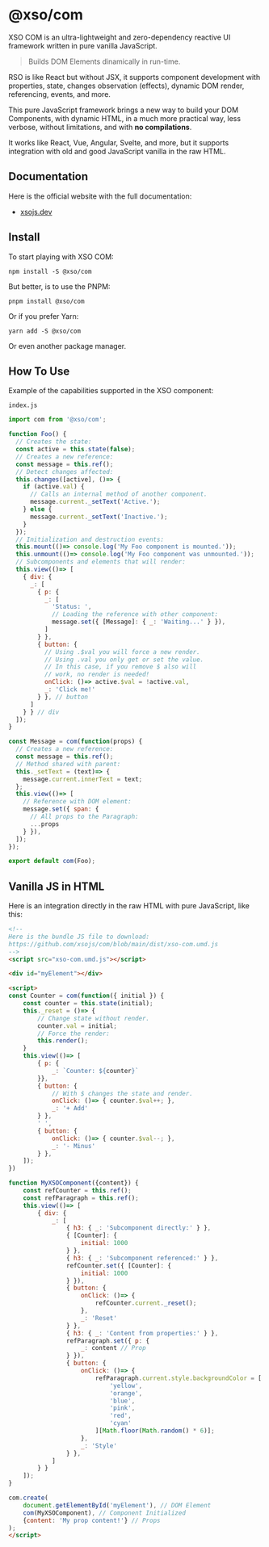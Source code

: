 
# @xso/com

XSO COM is an ultra-lightweight and zero-dependency reactive UI framework written in pure vanilla JavaScript.

> Builds DOM Elements dinamically in run-time.

RSO is like React but without JSX, it supports component development with properties, state, changes observation (effects), dynamic DOM render, referencing, events, and more.

This pure JavaScript framework brings a new way to build your DOM Components, with dynamic HTML, in a much more practical way, less verbose, without limitations, and with **no compilations**.

It works like React, Vue, Angular, Svelte, and more, but it supports integration with old and good JavaScript vanilla in the raw HTML.

## Documentation

Here is the official website with the full documentation:

- [xsojs.dev](https://www.xsojs.dev/framework/com)

## Install

To start playing with XSO COM:

`npm install -S @xso/com`

But better, is to use the PNPM:

`pnpm install @xso/com`

Or if you prefer Yarn:

`yarn add -S @xso/com`

Or even another package manager.

## How To Use

Example of the capabilities supported in the XSO component:

`index.js`

```javascript
import com from '@xso/com';

function Foo() {
  // Creates the state:
  const active = this.state(false);
  // Creates a new reference:
  const message = this.ref();
  // Detect changes affected:
  this.changes([active], ()=> {
    if (active.val) {
      // Calls an internal method of another component.
      message.current._setText('Active.');
    } else {
      message.current._setText('Inactive.');
    }
  });
  // Initialization and destruction events:
  this.mount(()=> console.log('My Foo component is mounted.'));
  this.unmount(()=> console.log('My Foo component was unmounted.'));
  // Subcomponents and elements that will render:
  this.view(()=> [
    { div: {
      _: [
        { p: {
          _: [
            'Status: ',
            // Loading the reference with other component:
            message.set({ [Message]: { _: 'Waiting...' } }),
          ]
        } },
        { button: {
          // Using .$val you will force a new render.
          // Using .val you only get or set the value.
          // In this case, if you remove $ also will 
          // work, no render is needed!
          onClick: ()=> active.$val = !active.val,
          _: 'Click me!'
        } }, // button
      ]
    } } // div
  ]);
}

const Message = com(function(props) {
  // Creates a new reference:
  const message = this.ref();
  // Method shared with parent:
  this._setText = (text)=> {
    message.current.innerText = text;
  };
  this.view(()=> [
    // Reference with DOM element:
    message.set({ span: {
      // All props to the Paragraph:
      ...props
    } }),
  ]);
});

export default com(Foo);
```

## Vanilla JS in HTML

Here is an integration directly in the raw HTML with pure JavaScript, like this:

```html
<!--
Here is the bundle JS file to download:
https://github.com/xsojs/com/blob/main/dist/xso-com.umd.js
-->
<script src="xso-com.umd.js"></script>

<div id="myElement"></div>

<script>
const Counter = com(function({ initial }) {
    const counter = this.state(initial);
    this._reset = ()=> {
        // Change state without render.
        counter.val = initial;
        // Force the render:
        this.render();
    }
    this.view(()=> [
        { p: {
            _: `Counter: ${counter}`
        }},
        { button: {
            // With $ changes the state and render.
            onClick: ()=> { counter.$val++; },
            _: '+ Add'
        } },
        ' ',
        { button: {
            onClick: ()=> { counter.$val--; },
            _: '- Minus'
        } },
    ]);
})

function MyXSOComponent({content}) {
    const refCounter = this.ref();
    const refParagraph = this.ref();
    this.view(()=> [
        { div: {
            _: [
                { h3: { _: 'Subcomponent directly:' } },
                { [Counter]: {
                    initial: 1000
                } },
                { h3: { _: 'Subcomponent referenced:' } },
                refCounter.set({ [Counter]: {
                    initial: 1000
                } }),
                { button: {
                    onClick: ()=> {
                        refCounter.current._reset();
                    },
                    _: 'Reset'
                } },
                { h3: { _: 'Content from properties:' } },
                refParagraph.set({ p: {
                    _: content // Prop
                } }),
                { button: {
                    onClick: ()=> {
                        refParagraph.current.style.backgroundColor = [
                            'yellow',
                            'orange',
                            'blue',
                            'pink',
                            'red',
                            'cyan'
                        ][Math.floor(Math.random() * 6)];
                    },
                    _: 'Style'
                } },
            ]
        } }
    ]);
}

com.create(
    document.getElementById('myElement'), // DOM Element
    com(MyXSOComponent), // Component Initialized
    {content: 'My prop content!'} // Props
);
</script>
```
